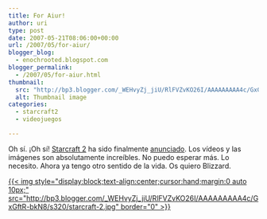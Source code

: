 ```yaml
---
title: For Aiur!
author: uri
type: post
date: 2007-05-21T08:06:00+00:00
url: /2007/05/for-aiur/
blogger_blog:
  - enochrooted.blogspot.com
blogger_permalink:
  - /2007/05/for-aiur.html
thumbnail:
  src: "http://bp3.blogger.com/_WEHvyZj_jiU/RlFVZvKO26I/AAAAAAAAA4c/GxGftR-bkN8/s320/starcraft-2.jpg"
  alt: Thumbnail image
categories:
  - starcraft2
  - videojuegos

---
```

Oh sí. ¡Oh sí! [Starcraft 2][1] ha sido finalmente [anunciado][2]. Los vídeos y las imágenes son absolutamente increíbles. No puedo esperar más. Lo necesito. Ahora ya tengo otro sentido de la vida. Os quiero Blizzard.

[{{< img style="display:block;text-align:center;cursor:hand;margin:0 auto 10px;" src="http://bp3.blogger.com/_WEHvyZj_jiU/RlFVZvKO26I/AAAAAAAAA4c/GxGftR-bkN8/s320/starcraft-2.jpg" border="0" >}}][3]

 [1]: http://www.starcraft2.com/
 [2]: http://pc.ign.com/articles/788/788627p1.html
 [3]: http://bp3.blogger.com/_WEHvyZj_jiU/RlFVZvKO26I/AAAAAAAAA4c/GxGftR-bkN8/s1600-h/starcraft-2.jpg